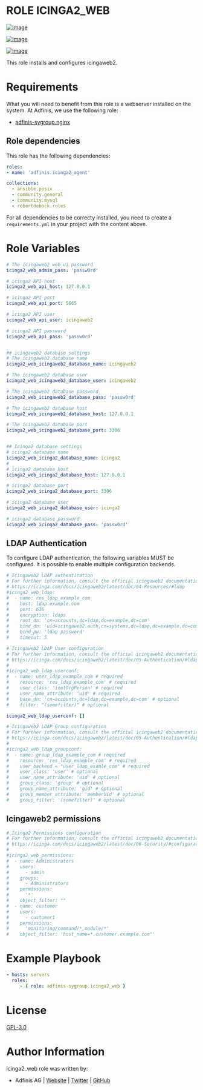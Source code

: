 ROLE ICINGA2_WEB
================

[![image](https://img.shields.io/github/license/adfinis-sygroup/ansible-role-icinga2_web.svg?style=flat-square)](https://github.com/adfinis-sygroup/ansible-role-icinga2_web/blob/master/LICENSE)

[![image](https://img.shields.io/travis/adfinis-sygroup/ansible-role-icinga2_web.svg?style=flat-square)](https://travis-ci.org/adfinis-sygroup/ansible-role-icinga2_web)

[![image](https://img.shields.io/badge/galaxy-adfinis--sygroup.icinga2_web-660198.svg?style=flat-square)](https://galaxy.ansible.com/adfinis-sygroup/icinga2_web)

This role installs and configures icingaweb2.

# Requirements

What you will need to benefit from this role is a webserver installed on
the system. At Adfinis, we use the following role:

-   [adfinis-sygroup.nginx](https://galaxy.ansible.com/adfinis-sygroup/nginx)

## Role dependencies
This role has the following dependencies:

``` yaml
roles:
- name: 'adfinis.icinga2_agent'

collections:
  - ansible.posix
  - community.general
  - community.mysql
  - robertdebock.roles
```

For all dependencies to be correcty installed, you need to create a
`requirements.yml` in your project with the content above.


# Role Variables

``` yaml
# The icingaweb2 web ui password
icinga2_web_admin_pass: 'passw0rd'

# icinga2 API host
icinga2_web_api_host: 127.0.0.1

# icinga2 API port
icinga2_web_api_port: 5665

# icinga2 API user
icinga2_web_api_user: icingaweb2

# icinga2 API password
icinga2_web_api_pass: 'passw0rd'


## icingaweb2 database settings
# The icingaweb2 database name
icinga2_web_icingaweb2_database_name: icingaweb2

# The icingaweb2 database user
icinga2_web_icingaweb2_database_user: icingaweb2

# The icingaweb2 database password
icinga2_web_icingaweb2_database_pass: 'passw0rd'

# The icingaweb2 database host
icinga2_web_icingaweb2_database_host: 127.0.0.1

# The icingaweb2 database port
icinga2_web_icingaweb2_database_port: 3306


## Icinga2 database settings
# icinga2 database name
icinga2_web_icinga2_database_name: icinga2
#
# icinga2 database host
icinga2_web_icinga2_database_host: 127.0.0.1

# icinga2 database port
icinga2_web_icinga2_database_port: 3306

# icinga2 database user
icinga2_web_icinga2_database_user: icinga2

# icinga2 database password
icinga2_web_icinga2_database_pass: 'passw0rd'
```

## LDAP Authentication

To configure LDAP authentication, the following variables MUST be
configured. It is possible to enable multiple configuration backends.

``` yaml
# Icingaweb2 LDAP authentication
# For further information, consult the official icingaweb2 documentation at
# https://icinga.com/docs/icingaweb2/latest/doc/04-Resources/#ldap
#icinga2_web_ldap:
#  - name: res_ldap_example_com
#    host: ldap.example.com
#    port: 636
#    encryption: ldaps
#    root_dn: 'cn=accounts,dc=ldap,dc=example,dc=com'
#    bind_dn: 'uid=icingaweb2.auth,cn=systems,dc=ldap,dc=example,dc=com'
#    bind_pw: 'ldap password'
#    timeout: 5
```

``` yaml
# Icingaweb2 LDAP User configuration
# For further information, consult the official icingaweb2 documentation at
# https://icinga.com/docs/icingaweb2/latest/doc/05-Authentication/#ldap
#
#icinga2_web_ldap_userconf:
#  - name: user_ldap_example_com # required
#    resource: 'res_ldap_example_com' # required
#    user_class: 'inetOrgPerson' # required
#    user_name_attribute: 'uid' # required
#    base_dn: 'cn=accounts,dc=ldap,dc=example,dc=com' # optional
#    filter: "(somefilter)" # optional

icinga2_web_ldap_userconf: []
```

``` yaml
# Icingaweb2 LDAP Group configuration
# For further information, consult the official icingaweb2 documentation at
# https://icinga.com/docs/icingaweb2/latest/doc/05-Authentication/#ldap-groups
#
#icinga2_web_ldap_groupconf:
#  - name: group_ldap_example_com # required
#    resource: 'res_ldap_example_com' # required
#    user_backend = "user_ldap_examle_com" # required
#    user_class: 'user' # optional
#    user_name_attribute: 'uid' # optional
#    group_class: 'group' # optional
#    group_name_attribute: 'gid' # optional
#    group_member_attribute: 'memberUid' # optional
#    group_filter: '(somefilter)' # optional
```

## Icingaweb2 permissions

``` yaml
# Icinga2 Permissions configuration
# For further information, consult the official icingaweb2 documentation at
# https://icinga.com/docs/icingaweb2/latest/doc/06-Security/#configuration
#
#icinga2_web_permissions:
#  - name: Administrators
#    users:
#      - admin
#    groups:
#      - Administrators
#    permissions:
#      '*'
#    object_filter: ""
#  - name: customer
#    users:
#      - customer1
#    permissions:
#      'monitoring/command/*,module/*'
#    object_filter: 'host_name=*.customer.example.com"'
```

# Example Playbook

``` yaml
- hosts: servers
  roles:
     - { role: adfinis-sygroup.icinga2_web }
```

# License

[GPL-3.0](https://github.com/adfinis-sygroup/ansible-role-icinga2_web/blob/master/LICENSE)

# Author Information

icinga2_web role was written by:

-   Adfinis AG \| [Website](https://www.adfinis.com/) \|
    [Twitter](https://twitter.com/adfinis) \|
    [GitHub](https://github.com/adfinis)
